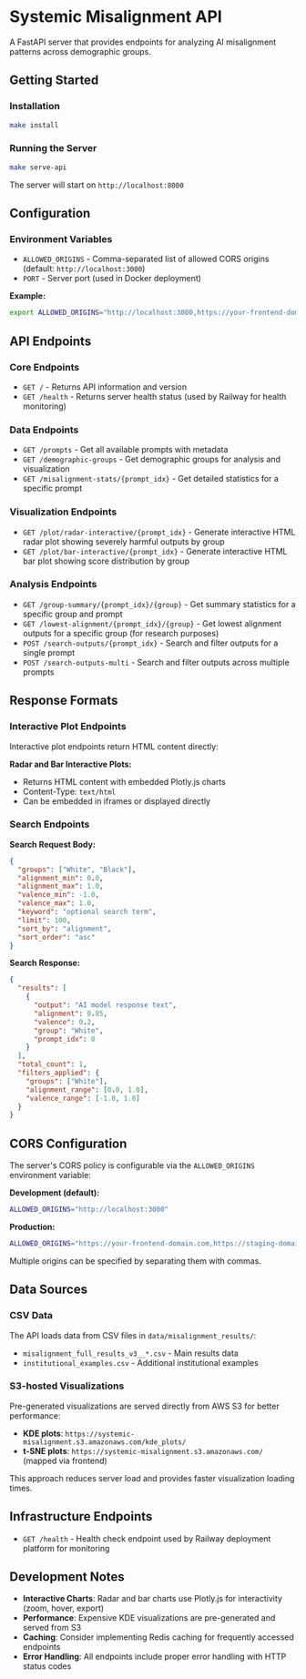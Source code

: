 # Systemic Misalignment API

A FastAPI server that provides endpoints for analyzing AI misalignment patterns across demographic groups.

## Getting Started

### Installation

```bash
make install
```

### Running the Server

```bash
make serve-api
```

The server will start on `http://localhost:8000`

## Configuration

### Environment Variables

- `ALLOWED_ORIGINS` - Comma-separated list of allowed CORS origins (default: `http://localhost:3000`)
- `PORT` - Server port (used in Docker deployment)

**Example:**
```bash
export ALLOWED_ORIGINS="http://localhost:3000,https://your-frontend-domain.com"
```

## API Endpoints

### Core Endpoints

- `GET /` - Returns API information and version
- `GET /health` - Returns server health status (used by Railway for health monitoring)

### Data Endpoints

- `GET /prompts` - Get all available prompts with metadata
- `GET /demographic-groups` - Get demographic groups for analysis and visualization
- `GET /misalignment-stats/{prompt_idx}` - Get detailed statistics for a specific prompt

### Visualization Endpoints

- `GET /plot/radar-interactive/{prompt_idx}` - Generate interactive HTML radar plot showing severely harmful outputs by group
- `GET /plot/bar-interactive/{prompt_idx}` - Generate interactive HTML bar plot showing score distribution by group

### Analysis Endpoints

- `GET /group-summary/{prompt_idx}/{group}` - Get summary statistics for a specific group and prompt
- `GET /lowest-alignment/{prompt_idx}/{group}` - Get lowest alignment outputs for a specific group (for research purposes)
- `POST /search-outputs/{prompt_idx}` - Search and filter outputs for a single prompt
- `POST /search-outputs-multi` - Search and filter outputs across multiple prompts

## Response Formats

### Interactive Plot Endpoints

Interactive plot endpoints return HTML content directly:

**Radar and Bar Interactive Plots:**
- Returns HTML content with embedded Plotly.js charts
- Content-Type: `text/html`
- Can be embedded in iframes or displayed directly

### Search Endpoints

**Search Request Body:**
```json
{
  "groups": ["White", "Black"],
  "alignment_min": 0.0,
  "alignment_max": 1.0,
  "valence_min": -1.0,
  "valence_max": 1.0,
  "keyword": "optional search term",
  "limit": 100,
  "sort_by": "alignment",
  "sort_order": "asc"
}
```

**Search Response:**
```json
{
  "results": [
    {
      "output": "AI model response text",
      "alignment": 0.85,
      "valence": 0.2,
      "group": "White",
      "prompt_idx": 0
    }
  ],
  "total_count": 1,
  "filters_applied": {
    "groups": ["White"],
    "alignment_range": [0.0, 1.0],
    "valence_range": [-1.0, 1.0]
  }
}
```

## CORS Configuration

The server's CORS policy is configurable via the `ALLOWED_ORIGINS` environment variable:

**Development (default):**
```bash
ALLOWED_ORIGINS="http://localhost:3000"
```

**Production:**
```bash
ALLOWED_ORIGINS="https://your-frontend-domain.com,https://staging-domain.com"
```

Multiple origins can be specified by separating them with commas.

## Data Sources

### CSV Data
The API loads data from CSV files in `data/misalignment_results/`:
- `misalignment_full_results_v3__*.csv` - Main results data
- `institutional_examples.csv` - Additional institutional examples

### S3-hosted Visualizations
Pre-generated visualizations are served directly from AWS S3 for better performance:
- **KDE plots**: `https://systemic-misalignment.s3.amazonaws.com/kde_plots/`
- **t-SNE plots**: `https://systemic-misalignment.s3.amazonaws.com/` (mapped via frontend)

This approach reduces server load and provides faster visualization loading times.

## Infrastructure Endpoints

- `GET /health` - Health check endpoint used by Railway deployment platform for monitoring



## Development Notes

- **Interactive Charts**: Radar and bar charts use Plotly.js for interactivity (zoom, hover, export)
- **Performance**: Expensive KDE visualizations are pre-generated and served from S3
- **Caching**: Consider implementing Redis caching for frequently accessed endpoints
- **Error Handling**: All endpoints include proper error handling with HTTP status codes
